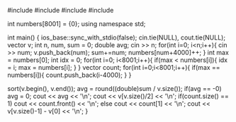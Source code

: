  #include <iostream>
#include <vector>
#include <cmath>
#include <algorithm>

int numbers[8001] = {0};
using namespace std;

int main() {
  ios_base::sync_with_stdio(false);
  cin.tie(NULL), cout.tie(NULL);
  vector<int> v;
  int n, num, sum = 0;
  double avg;
  cin >> n;
  for(int i=0; i<n;i++){
    cin >> num;
    v.push_back(num);
    sum+=num;
    numbers[num+4000]++;
  }
  int max = numbers[0];
  int idx = 0;
  for(int i=0; i<8001;i++){
    if(max < numbers[i]){
      idx = i;
      max = numbers[i];
    }
  }
  vector<int> count;
  for(int i=0;i<8001;i++){
    if(max == numbers[i]){
      count.push_back(i-4000);
    }
  }
  
  sort(v.begin(), v.end());
  avg = round((double)sum / v.size());
  if(avg == -0)
    avg = 0;
  cout << avg << '\n';
  cout << v[v.size()/2] << '\n';
  if(count.size() == 1)
    cout << count.front() << '\n';
  else
    cout << count[1] << '\n';
  cout << v[v.size()-1] - v[0] << '\n';
}
